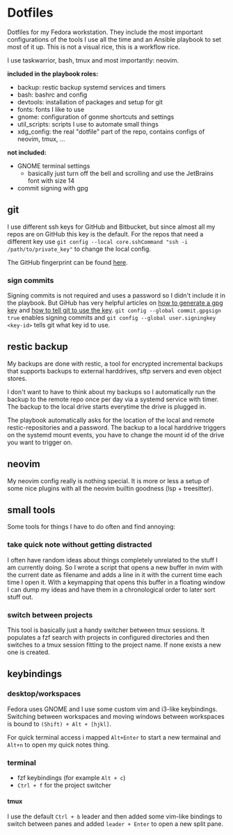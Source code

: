 # Dotfiles

Dotfiles for my Fedora workstation. They include the most important configurations of the tools I
use all the time and an Ansible playbook to set most of it up. This is not a visual rice, this is a
workflow rice.

I use taskwarrior, bash, tmux and most importantly: neovim.

__included in the playbook roles:__

- backup: restic backup systemd services and timers
- bash: bashrc and config
- devtools: installation of packages and setup for git
- fonts: fonts I like to use
- gnome: configuration of gonme shortcuts and settings
- util_scripts: scripts I use to automate small things
- xdg_config: the real "dotfile" part of the repo, contains configs of neovim, tmux, ...

__not included:__

- GNOME terminal settings
    - basically just turn off the bell and scrolling and use the JetBrains font with size 14
- commit signing with gpg

## git

I use different ssh keys for GitHub and Bitbucket, but since almost all my repos are on GitHub this
key is the default. For the repos that need a different key use
`git config --local core.sshCommand "ssh -i /path/to/private_key"` to change the local config.

The GitHub fingerprint can be found
[here](https://docs.github.com/en/github/authenticating-to-github/githubs-ssh-key-fingerprints).

### sign commits

Signing commits is not required and uses a password so I didn't include it in the playbook. But
GiHub has very helpful articles on [how to generate a gpg key](https://docs.github.com/en/github/authenticating-to-github/generating-a-new-gpg-key)
and [how to tell git to use the key](https://docs.github.com/en/github/authenticating-to-github/telling-git-about-your-signing-key).
`git config --global commit.gpgsign true` enables signing commits and
`git config --global user.signingkey <key-id>` tells git what key id to use.

## restic backup

My backups are done with restic, a tool for encrypted incremental backups that supports backups to
external harddrives, sftp servers and even object stores.

I don't want to have to think about my backups so I automatically run the backup to the remote repo
once per day via a systemd service with timer. The backup to the local drive starts everytime the
drive is plugged in.

The playbook automatically asks for the location of the local and remote restic-repositories and a
password. The backup to a local harddrive triggers on the systemd mount events, you have to change
the mount id of the drive you want to trigger on.

## neovim

My neovim config really is nothing special. It is more or less a setup of some nice plugins with all
the neovim builtin goodness (lsp + treesitter).

## small tools

Some tools for things I have to do often and find annoying:

### take quick note without getting distracted

I often have random ideas about things completely unrelated to the stuff I am currently doing. So I
wrote a script that opens a new buffer in nvim with the current date as filename and adds a line in
it with the current time each time I open it. With a keymapping that opens this buffer in a floating
window I can dump my ideas and have them in a chronological order to later sort stuff out.

### switch between projects

This tool is basically just a handy switcher between tmux sessions. It populates a fzf search with
projects in configured directories and then switches to a tmux session fitting to the project name.
If none exists a new one is created.

## keybindings

### desktop/workspaces

Fedora uses GNOME and I use some custom vim and i3-like keybindings. Switching between workspaces
and moving windows between workspaces is bound to `(Shift) + Alt + [hjkl]`.

For quick terminal access i mapped `Alt+Enter` to start a new termainal and `Alt+n` to open my quick
notes thing.

### terminal

- fzf keybindings (for example `Alt + c`)
- `Ctrl + f` for the project switcher

#### tmux

I use the default `Ctrl + b` leader and then added some vim-like bindings to switch between panes
and added `leader + Enter` to open a new split pane.

